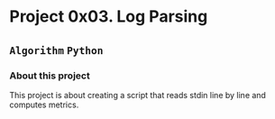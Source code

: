 # Project 0x03. Log Parsing
## `Algorithm`  `Python`
### About this project
This project is about creating a script that reads stdin line by line and computes metrics.
